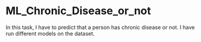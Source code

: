 # ML_Chronic_Disease_or_not
In this task, I have to predict that a person has chronic disease or not.
I have run different models on the dataset.
